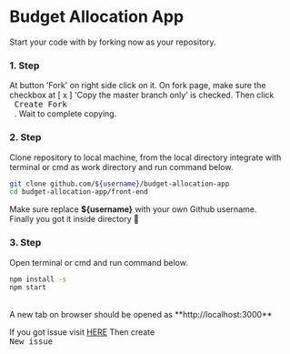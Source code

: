 # Budget Allocation App
Start your code with by forking now as your repository. 

### 1. Step
At button 'Fork' on right side click on it.
On fork page, make sure the checkbox at 
[ x ] 'Copy the master branch only' is checked. Then click <kbd> <br> Create Fork <br> </kbd>.
Wait to complete copying.

### 2. Step
Clone repository to local machine, from the local directory integrate with terminal or cmd as work directory and run command below.

```bash
git clone github.com/${username}/budget-allocation-app
cd budget-allocation-app/front-end
```
Make sure replace **${username}** with your own Github username.
<br />
Finally you got it inside directory 🤟
<br />

### 3. Step

Open terminal or cmd and run command below.

```bash
npm install -s
npm start
```

<br />
A new tab on browser should be opened as 
**http://localhost:3000**

If you got issue visit [HERE](https://github.com/kuth-chi/budget-allocation-app/issues) 
Then create <kbd> <br/> New issue <br /> </kbd>
